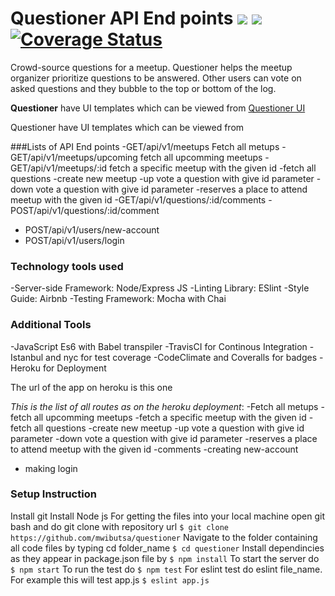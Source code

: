 # Questioner API End points <img src="https://travis-ci.org/mwibutsa/Questioner.svg?branch=develop"> <a href="https://codeclimate.com/github/mwibutsa/Questioner/maintainability"><img src="https://api.codeclimate.com/v1/badges/0c62f5ba1972945dbe6f/maintainability" /></a> <a href='https://coveralls.io/github/mwibutsa/Questioner?branch=feature_fileuload'><img src='https://coveralls.io/repos/github/mwibutsa/Questioner/badge.svg?branch=feature_fileuload' alt='Coverage Status' /></a>


Crowd-source questions for a meetup. Questioner helps the meetup organizer prioritize questions to be answered. Other users can vote on asked questions and they bubble to the top or bottom of the log.

<strong>Questioner</strong> have UI templates which can be viewed from <a href="https://mwibutsa.github.io/Questioner/UI/index.html">Questioner UI</a>

Questioner have UI templates which can be viewed from

###Lists of API End points
-GET/api/v1/meetups Fetch all metups
-GET/api/v1/meetups/upcoming fetch all upcomming meetups
-GET/api/v1/meetups/:id  fetch a specific meetup with the given id
-fetch all questions
-create new meetup
-up vote a question with give id parameter
-down vote a question with give id parameter
-reserves a place to attend meetup with the given id
-GET/api/v1/questions/:id/comments
-POST/api/v1/questions/:id/comment
- POST/api/v1/users/new-account
- POST/api/v1/users/login



### Technology tools used
-Server-side Framework: Node/Express JS
-Linting Library: ESlint
-Style Guide: Airbnb
-Testing Framework: Mocha with Chai

### Additional Tools
-JavaScript Es6 with Babel transpiler
-TravisCI for Continous Integration
-Istanbul and nyc for test coverage
-CodeClimate and Coveralls for badges
-Heroku for Deployment

The url of the app on heroku is this one

*This is the list of all routes as on the heroku deployment*:
-Fetch all metups
-fetch all upcomming meetups
-fetch a specific meetup with the given id
-fetch all questions
-create new meetup
-up vote a question with give id parameter
-down vote a question with give id parameter
-reserves a place to attend meetup with the given id
-comments
-creating new-account
- making login


### Setup Instruction
Install git
Install Node js
For getting the files into your local machine open git bash and do git clone with repository url
```$ git clone https://github.com/mwibutsa/questioner```
Navigate to the folder containing all code files by typing cd folder_name
```$ cd questioner```
Install dependincies as they appear in package.json file by
```$ npm install```
To start the server do
 ```$ npm start```
To run the test do
```$ npm test```
For eslint test do eslint file_name. For example this will test app.js
```$ eslint app.js```


